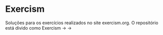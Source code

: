 # Exercism
Soluções para os exercícios realizados no site exercism.org. O repositório está divido como Exercism -> <linguagem> -> <exercicio>
